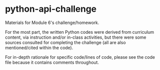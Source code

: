 # python-api-challenge
Materials for Module 6's challenge/homework.

For the most part, the written Python codes were derived from curriculum content, via instruction and/or in-class activities, but there were some sources consulted for completing the challenge (all are also mentioned/cited within the code).

For in-depth rationale for specific code/lines of code, please see the code file because it contains comments throughout.
